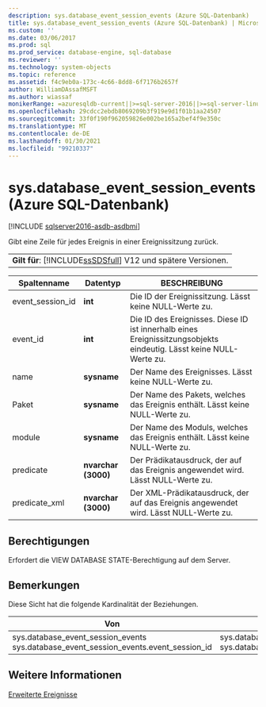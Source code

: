 ```yaml
---
description: sys.database_event_session_events (Azure SQL-Datenbank)
title: sys.database_event_session_events (Azure SQL-Datenbank) | Microsoft-Dokumentation
ms.custom: ''
ms.date: 03/06/2017
ms.prod: sql
ms.prod_service: database-engine, sql-database
ms.reviewer: ''
ms.technology: system-objects
ms.topic: reference
ms.assetid: f4c9eb0a-173c-4c66-8dd8-6f7176b2657f
author: WilliamDAssafMSFT
ms.author: wiassaf
monikerRange: =azuresqldb-current||>=sql-server-2016||>=sql-server-linux-2017||=azuresqldb-mi-current
ms.openlocfilehash: 29cdcc2ebdb8069209b3f919e9d1f01b1aa24507
ms.sourcegitcommit: 33f0f190f962059826e002be165a2bef4f9e350c
ms.translationtype: MT
ms.contentlocale: de-DE
ms.lasthandoff: 01/30/2021
ms.locfileid: "99210337"
---
```

# <a name="sysdatabase_event_session_events-azure-sql-database"></a>sys.database_event_session_events (Azure SQL-Datenbank)
[!INCLUDE [sqlserver2016-asdb-asdbmi](../../includes/applies-to-version/sqlserver2016-asdb-asdbmi.md)]

  Gibt eine Zeile für jedes Ereignis in einer Ereignissitzung zurück.  
  
||  
|-|  
|**Gilt für**: [!INCLUDE[ssSDSfull](../../includes/sssdsfull-md.md)] V12 und spätere Versionen.|  
  
|Spaltenname|Datentyp|BESCHREIBUNG|  
|-----------------|---------------|-----------------|  
|event_session_id|**int**|Die ID der Ereignissitzung. Lässt keine NULL-Werte zu.|  
|event_id|**int**|Die ID des Ereignisses. Diese ID ist innerhalb eines Ereignissitzungsobjekts eindeutig. Lässt keine NULL-Werte zu.|  
|name|**sysname**|Der Name des Ereignisses. Lässt keine NULL-Werte zu.|  
|Paket|**sysname**|Der Name des Pakets, welches das Ereignis enthält. Lässt keine NULL-Werte zu.|  
|module|**sysname**|Der Name des Moduls, welches das Ereignis enthält. Lässt keine NULL-Werte zu.|  
|predicate|**nvarchar (3000)**|Der Prädikatausdruck, der auf das Ereignis angewendet wird. Lässt NULL-Werte zu.|  
|predicate_xml|**nvarchar (3000)**|Der XML-Prädikatausdruck, der auf das Ereignis angewendet wird. Lässt NULL-Werte zu.|  
  
## <a name="permissions"></a>Berechtigungen  
 Erfordert die VIEW DATABASE STATE-Berechtigung auf dem Server.  
  
## <a name="remarks"></a>Bemerkungen  
 Diese Sicht hat die folgende Kardinalität der Beziehungen.  
  
| Von | Beschreibung | Beziehung |
| ---- | -- | ------------ |
|sys.database_event_session_events sys.database_event_session_events.event_session_id|sys.database_event_sessions sys.database_event_sessions.event_session_id|n:1|  
  
## <a name="see-also"></a>Weitere Informationen  
 [Erweiterte Ereignisse](../../relational-databases/extended-events/extended-events.md)  
  
  
